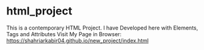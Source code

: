 # html_project
This is a contemporary HTML Project. I have Developed here with Elements, Tags and Attributes
Visit My Page in Browser: https://shahriarkabir04.github.io/new_project/index.html
